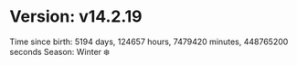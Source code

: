 # Version: v14.2.19
Time since birth: 5194 days, 124657 hours, 7479420 minutes, 448765200 seconds
Season: Winter ❄️
